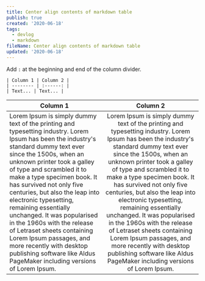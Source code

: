 ```yaml
---
title: Center align contents of markdown table
publish: true
created: '2020-06-18'
tags:
  - devlog
  - markdown
fileName: Center align contents of markdown table
updated: '2020-06-18'
---
```


Add `:` at the beginning and end of the column divider.

```
| Column 1 | Column 2 |
| -------- | :------: |
| Text... | Text... |
```

| Column 1 | Column 2 |
| ---- | :--: |
| Lorem Ipsum is simply dummy text of the printing and typesetting industry. Lorem Ipsum has been the industry's standard dummy text ever since the 1500s, when an unknown printer took a galley of type and scrambled it to make a type specimen book. It has survived not only five centuries, but also the leap into electronic typesetting, remaining essentially unchanged. It was popularised in the 1960s with the release of Letraset sheets containing Lorem Ipsum passages, and more recently with desktop publishing software like Aldus PageMaker including versions of Lorem Ipsum. | Lorem Ipsum is simply dummy text of the printing and typesetting industry. Lorem Ipsum has been the industry's standard dummy text ever since the 1500s, when an unknown printer took a galley of type and scrambled it to make a type specimen book. It has survived not only five centuries, but also the leap into electronic typesetting, remaining essentially unchanged. It was popularised in the 1960s with the release of Letraset sheets containing Lorem Ipsum passages, and more recently with desktop publishing software like Aldus PageMaker including versions of Lorem Ipsum. |
